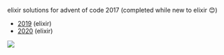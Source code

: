 elixir solutions for advent of code 2017 (completed while new to elixir 😊)

* [2019](https://github.com/thth/aoc_2019) (elixir)
* [2020](https://github.com/thth/aoc_2020) (elixir)

![](https://user-images.githubusercontent.com/7574985/101267419-50861880-370d-11eb-8074-c1353f7d990f.png)